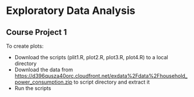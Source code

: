 # Exploratory Data Analysis

## Course Project 1

To create plots:

 - Download the scripts (plit1.R, plot2.R, plot3.R, plot4.R) to a local directory
 - Download the data from https://d396qusza40orc.cloudfront.net/exdata%2Fdata%2Fhousehold_power_consumption.zip to script directory and extract it
 - Run the scripts
